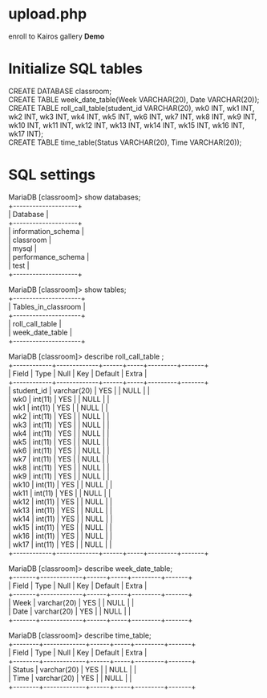 # upload.php  
enroll to Kairos gallery **Demo**  
  
# Initialize SQL tables  
CREATE DATABASE classroom;  
CREATE TABLE week_date_table(Week VARCHAR(20), Date VARCHAR(20));  
CREATE TABLE roll_call_table(student_id VARCHAR(20), wk0 INT, wk1 INT, wk2 INT, wk3 INT, wk4 INT, wk5 INT, wk6 INT, wk7 INT, wk8 INT, wk9 INT, wk10 INT, wk11 INT, wk12 INT, wk13 INT, wk14 INT, wk15 INT, wk16 INT, wk17 INT);  
CREATE TABLE time_table(Status VARCHAR(20), Time VARCHAR(20));  

# SQL settings  
MariaDB [classroom]> show databases;  
+--------------------+  
| Database           |  
+--------------------+  
| information_schema |  
| classroom          |  
| mysql              |  
| performance_schema |  
| test               |  
+--------------------+  
  
MariaDB [classroom]> show tables;  
+---------------------+  
| Tables_in_classroom |  
+---------------------+  
| roll_call_table     |  
| week_date_table     |  
+---------------------+  
  
MariaDB [classroom]> describe roll_call_table ;   
+------------+-------------+------+-----+---------+-------+  
| Field      | Type        | Null | Key | Default | Extra |  
+------------+-------------+------+-----+---------+-------+  
| student_id | varchar(20) | YES  |     | NULL    |       |  
| wk0        | int(11)     | YES  |     | NULL    |       |  
| wk1        | int(11)     | YES  |     | NULL    |       |  
| wk2        | int(11)     | YES  |     | NULL    |       |  
| wk3        | int(11)     | YES  |     | NULL    |       |  
| wk4        | int(11)     | YES  |     | NULL    |       |  
| wk5        | int(11)     | YES  |     | NULL    |       |  
| wk6        | int(11)     | YES  |     | NULL    |       |  
| wk7        | int(11)     | YES  |     | NULL    |       |  
| wk8        | int(11)     | YES  |     | NULL    |       |  
| wk9        | int(11)     | YES  |     | NULL    |       |  
| wk10       | int(11)     | YES  |     | NULL    |       |  
| wk11       | int(11)     | YES  |     | NULL    |       |  
| wk12       | int(11)     | YES  |     | NULL    |       |  
| wk13       | int(11)     | YES  |     | NULL    |       |  
| wk14       | int(11)     | YES  |     | NULL    |       |  
| wk15       | int(11)     | YES  |     | NULL    |       |  
| wk16       | int(11)     | YES  |     | NULL    |       |  
| wk17       | int(11)     | YES  |     | NULL    |       |  
+------------+-------------+------+-----+---------+-------+  
  
MariaDB [classroom]> describe week_date_table;  
+-------+-------------+------+-----+---------+-------+  
| Field | Type        | Null | Key | Default | Extra |  
+-------+-------------+------+-----+---------+-------+  
| Week  | varchar(20) | YES  |     | NULL    |       |  
| Date  | varchar(20) | YES  |     | NULL    |       |  
+-------+-------------+------+-----+---------+-------+  
  
MariaDB [classroom]> describe time_table;  
+--------+-------------+------+-----+---------+-------+  
| Field  | Type        | Null | Key | Default | Extra |  
+--------+-------------+------+-----+---------+-------+  
| Status | varchar(20) | YES  |     | NULL    |       |  
| Time   | varchar(20) | YES  |     | NULL    |       |  
+--------+-------------+------+-----+---------+-------+  